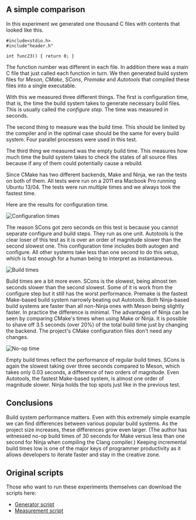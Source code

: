 A simple comparison
-------

In this experiment we generated one thousand C files with contents that looked like this.

    #include<stdio.h>
    #include"header.h"

    int func23() { return 0; }

The function number was different in each file. In addition there was a main C file that just called each function in turn. We then generated build system files for *Meson*, *CMake*, *SCons*, *Premake* and *Autotools* that compiled these files into a single executable.

With this we measured three different things. The first is configuration time, that is, the time the build system takes to generate necessary build files. This is usually called the *configure step*. The time was measured in seconds.

The second thing to measure was the build time. This should be limited by the compiler and in the optimal case should be the same for every build system. Four parallel processes were used in this test.

The third thing we measured was the empty build time. This measures how much time the build system takes to check the states of all source files because if any of them could potentially cause a rebuild.

Since CMake has two different backends, Make and Ninja, we ran the tests on both of them. All tests were run on a 2011 era Macbook Pro running Ubuntu 13/04. The tests were run multiple times and we always took the fastest time.

Here are the results for configuration time.

![Configuration times](https://sourceforge.net/p/meson/wiki/Simple%20comparison/attachment/conftime.png)

The reason SCons got zero seconds on this test is because you cannot separate configure and build steps. They run as one unit. Autotools is the clear loser of this test as it is over an order of magnitude slower than the second slowest one. This configuration time includes both autogen and configure. All other systems take less than one second to do this setup, which is fast enough for a human being to interpret as instantaneous.

![Build times](https://sourceforge.net/p/meson/wiki/Simple%20comparison/attachment/buildtime.png)

Build times are a bit more even. SCons is the slowest, being almost ten seconds slower than the second slowest. Some of it is work from the configure step but it still has the worst performance. Premake is the fastest Make-based build system narrowly beating out Autotools. Both Ninja-based build systems are faster than all non-Ninja ones with Meson being slightly faster. In practice the difference is minimal. The advantages of Ninja can be seen by comparing CMake's times when using Make or Ninja. It is possible to shave off 3.5 seconds (over 20%) of the total build time just by changing the backend. The project's CMake configuration files don't need any changes.

![No-op time](https://sourceforge.net/p/meson/wiki/Simple%20comparison/attachment/emptytime.png)

Empty build times reflect the performance of regular build times. SCons is again the slowest taking over three seconds compared to Meson, which takes only 0.03 seconds, a difference of two orders of magnitude. Even Autotools, the fastest Make-based system, is almost one order of magnitude slower. Ninja holds the top spots just like in the previous test.

Conclusions
-----

Build system performance matters. Even with this extremely simple example we can find differences between various popular build systems. As the project size increases, these differences grow even larger. (The author has witnessed no-op build times of 30 seconds for Make versus less than one second for Ninja when compiling the Clang compiler.) Keeping incremental build times low is one of the major keys of programmer productivity as it allows developers to iterate faster and stay in the creative zone.

Original scripts
-----

Those who want to run these experiments themselves can download the scripts here:

* [Generator script](https://raw.githubusercontent.com/wiki/jpakkane/meson/gen_src.py)
* [Measurement script](https://raw.githubusercontent.com/wiki/jpakkane/meson/measure.py)